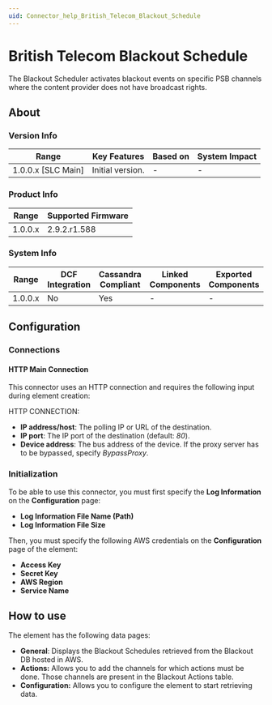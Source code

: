 ```yaml
---
uid: Connector_help_British_Telecom_Blackout_Schedule
---
```


# British Telecom Blackout Schedule

The Blackout Scheduler activates blackout events on specific PSB channels where the content provider does not have broadcast rights.

## About

### Version Info

| Range                | Key Features     | Based on     | System Impact     |
|----------------------|------------------|--------------|-------------------|
| 1.0.0.x \[SLC Main\] | Initial version. | \-           | \-                |

### Product Info

| Range     | Supported Firmware     |
|-----------|------------------------|
| 1.0.0.x   | 2.9.2.r1.588           |

### System Info

| Range     | DCF Integration     | Cassandra Compliant     | Linked Components     | Exported Components     |
|-----------|---------------------|-------------------------|-----------------------|-------------------------|
| 1.0.0.x   | No                  | Yes                     | \-                    | \-                      |

## Configuration

### Connections

#### HTTP Main Connection

This connector uses an HTTP connection and requires the following input during element creation:

HTTP CONNECTION:

- **IP address/host**: The polling IP or URL of the destination.
- **IP port**: The IP port of the destination (default: *80*).
- **Device address**: The bus address of the device. If the proxy server has to be bypassed, specify *BypassProxy*.

### Initialization

To be able to use this connector, you must first specify the **Log Information** on the **Configuration** page:

- **Log Information File Name (Path)**
- **Log Information File Size**

Then, you must specify the following AWS credentials on the **Configuration** page of the element:

- **Access Key**
- **Secret Key**
- **AWS Region**
- **Service Name**

## How to use

The element has the following data pages:

- **General**: Displays the Blackout Schedules retrieved from the Blackout DB hosted in AWS.
- **Actions:** Allows you to add the channels for which actions must be done. Those channels are present in the Blackout Actions table.
- **Configuration:** Allows you to configure the element to start retrieving data.
